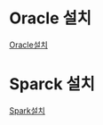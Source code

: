 


# Oracle 설치
[Oracle설치](https://github.com/eomtaehyeon/Install_Path/blob/main/Oracle_Install/Oracle_Install.md)  


# Sparck 설치
[Spark설치](https://github.com/eomtaehyeon/Install_Path/blob/main/spark_install/Spark%20_Install.md)

